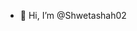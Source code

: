 - 👋 Hi, I’m @Shwetashah02


<!---
Shwetashah02/Shwetashah02 is a ✨ special ✨ repository because its `README.md` (this file) appears on your GitHub profile.
You can click the Preview link to take a look at your changes.
--->
